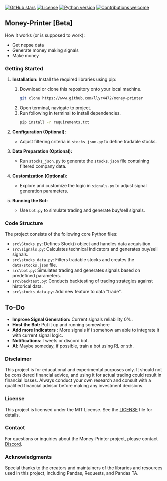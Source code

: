 [![GitHub stars](https://img.shields.io/github/stars/LLyr4472/money-printer.svg?style=flat-square)](https://github.com/LLyr4472/money-printer/stargazers)
[![License](https://img.shields.io/badge/License-MIT-yellow.svg?style=flat-square)](https://opensource.org/licenses/MIT)
[![Python version](https://img.shields.io/badge/Python-3.11.1-blue.svg?style=flat-square)](https://www.python.org/downloads/)
[![Contributions welcome](https://img.shields.io/badge/Contributions-welcome-brightgreen.svg?style=flat-square)](https://github.com/LLyr4472/money-printer/issues)


## Money-Printer [Beta]

How it works (or is supposed to work):
* Get nepse data
* Generate money making signals
* Make money


### Getting Started

1. **Installation:** Install the required libraries using pip:
    1. Download  or clone this repository onto your local machine.
        ```bash
        git clone https://www.github.com/llyr4472/money-printer 
        ```
    2. Open terminal, navigate to project.
    3. Run following in terminal to install dependencies.
        ```bash
        pip install -r requirements.txt
        ```

2. **Configuration (Optional):**
    - Adjust filtering criteria in `stocks_json.py` to define tradable stocks.

3. **Data Preparation (Optional):**
    - Run `stocks_json.py` to generate the `stocks.json` file containing filtered company data.

4. **Customization (Optional):**
    - Explore and customize the logic in `signals.py` to adjust signal generation parameters.

5. **Running the Bot:**
    - Use `bot.py` to simulate trading and generate buy/sell signals.


### Code Structure

The project consists of the following core Python files:

* `src\Stocks.py`: Defines Stock() object and handles data acquisition.
* `src\signals.py`: Calculates technical indicators and generates buy/sell signals.
* `src\stocks_data.py`: Filters tradable stocks and creates the `data\stocks.json` file.
* `src\bot.py`: Simulates trading and generates signals based on predefined parameters.
* `src\backtest.py`: Conducts backtesting of trading strategies against historical data.
* `src\stocks_data.py`: Add new feature to data "trade".


## To-Do

- **Improve Signal Generation:** Current signals reliability 0% .
- **Host the Bot:** Put it up and running somewhere
- **Add more Indicators** : More signals if i somehow am able to integrate it with current signal logic.
- **Notifications**: Tweets or discord bot.
- **AI**: Maybe someday, if possible, train a bot using RL or sth. 

### Disclaimer

This project is for educational and experimental purposes only. It should not be considered financial advice, and using it for actual trading could result in financial losses. Always conduct your own research and consult with a qualified financial advisor before making any investment decisions.

### License

This project is licensed under the MIT License. See the [LICENSE](LICENSE) file for details.

### Contact

For questions or inquiries about the Money-Printer project, please contact [Discord](https://discord.gg/MaCaJCN7).

### Acknowledgments

Special thanks to the creators and maintainers of the libraries and resources used in this project, including Pandas, Requests, and Pandas TA.
